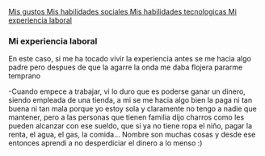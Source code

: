 [ Mis gustos ](./gustos)[ Mis habilidades sociales ](./sociales.md)[ Mis habilidades tecnologicas ](./tecnologicas.md)[Mi experiencia laboral](./experiencia.md)

### Mi experiencia laboral

En este caso, si me ha tocado vivir la experiencia  antes se me hacia algo padre pero despues de que la agarre la onda me daba flojera pararme temprano

-Cuando empece a trabajar, vi lo duro que es poderse ganar un dinero, siendo empleada de una tienda, a mi se me hacia algo bien la paga ni tan buena ni tan mala porque yo estoy sola y claramente no tengo a nadie que mantener, pero a las  personas que tienen familia  dijo charros como les pueden alcanzar con ese sueldo, que si ya no tiene ropa el niño, pagar la renta, el agua, el gas, la comida... Nombre son muchas cosas y desde ese entonces aprendi a no desperdiciar el dinero a lo menso :)
